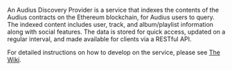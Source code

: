 An Audius Discovery Provider is a service that indexes the contents of the Audius contracts on the Ethereum blockchain, for Audius users to query. The indexed content includes user, track, and album/playlist information along with social features. The data is stored for quick access, updated on a regular interval, and made available for clients via a RESTful API.

For detailed instructions on how to develop on the service, please see [The Wiki](https://github.com/AudiusProject/audius-protocol/wiki/Discovery-Provider-‐-How-to-run#running-for-development).